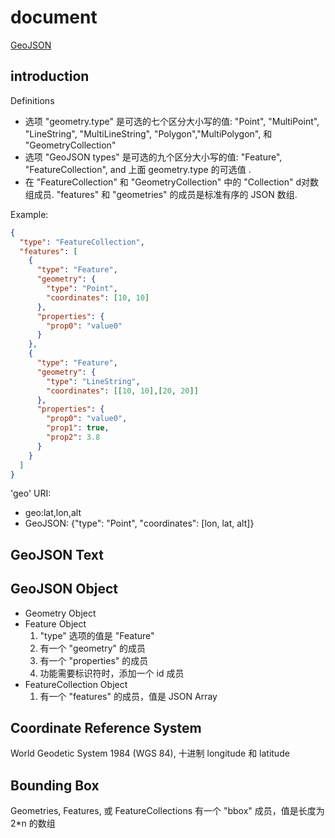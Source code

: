 # document

[GeoJSON](https://geojson.org/)

## introduction

Definitions

- 选项 "geometry.type" 是可选的七个区分大小写的值: "Point", "MultiPoint", "LineString", "MultiLineString", "Polygon","MultiPolygon", 和 "GeometryCollection"
- 选项 "GeoJSON types" 是可选的九个区分大小写的值: "Feature", "FeatureCollection", and 上面 geometry.type 的可选值 .
- 在 "FeatureCollection" 和 "GeometryCollection" 中的 "Collection" d对数组成员. "features" 和 "geometries" 的成员是标准有序的 JSON 数组.

Example:

```json
{
  "type": "FeatureCollection",
  "features": [
    {
      "type": "Feature",
      "geometry": {
        "type": "Point",
        "coordinates": [10, 10]
      },
      "properties": {
        "prop0": "value0"
      }
    },
    {
      "type": "Feature",
      "geometry": {
        "type": "LineString",
        "coordinates": [[10, 10],[20, 20]]
      },
      "properties": {
        "prop0": "value0",
        "prop1": true,
        "prop2": 3.8
      }
    }
  ]
}
```

'geo' URI:

- geo:lat,lon,alt
- GeoJSON: {"type": "Point", "coordinates": [lon, lat, alt]}

## GeoJSON Text

## GeoJSON Object

- Geometry Object
- Feature Object
  1. "type" 选项的值是 "Feature"
  2. 有一个 "geometry" 的成员
  3. 有一个 "properties" 的成员
  4. 功能需要标识符时，添加一个 id 成员
- FeatureCollection Object
  1. 有一个 "features" 的成员，值是 JSON Array

## Coordinate Reference System

World Geodetic System 1984 (WGS 84), 十进制 longitude 和 latitude

## Bounding Box

Geometries, Features, 或 FeatureCollections 有一个 "bbox" 成员，值是长度为 2*n 的数组
